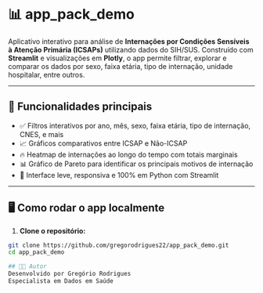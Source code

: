 # 📊 app_pack_demo

Aplicativo interativo para análise de **Internações por Condições Sensíveis à Atenção Primária (ICSAPs)** utilizando dados do SIH/SUS. Construído com **Streamlit** e visualizações em **Plotly**, o app permite filtrar, explorar e comparar os dados por sexo, faixa etária, tipo de internação, unidade hospitalar, entre outros.

---

## 🚀 Funcionalidades principais

- ✅ Filtros interativos por ano, mês, sexo, faixa etária, tipo de internação, CNES, e mais
- 📈 Gráficos comparativos entre ICSAP e Não-ICSAP
- 🔥 Heatmap de internações ao longo do tempo com totais marginais
- 📊 Gráfico de Pareto para identificar os principais motivos de internação
- 🧠 Interface leve, responsiva e 100% em Python com Streamlit

---

## 🖥️ Como rodar o app localmente

1. **Clone o repositório:**

```bash
git clone https://github.com/gregorodrigues22/app_pack_demo.git
cd app_pack_demo

## 👨‍⚕️ Autor
Desenvolvido por Gregório Rodrigues
Especialista em Dados em Saúde
